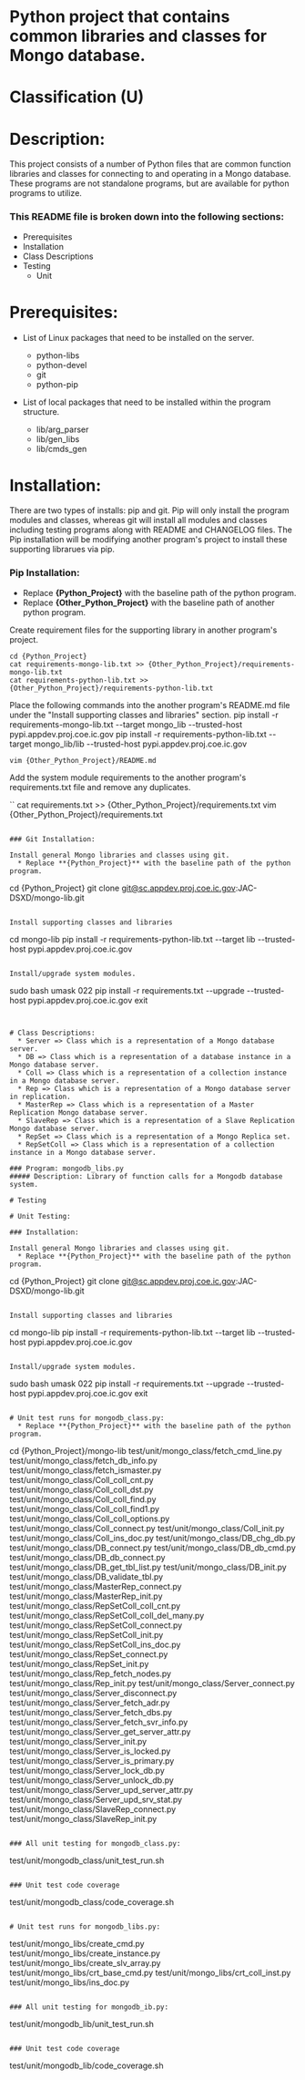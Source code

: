 # Python project that contains common libraries and classes for Mongo database.
# Classification (U)

# Description:
  This project consists of a number of Python files that are common function libraries and classes for connecting to and operating in a Mongo database.  These programs are not standalone programs, but are available for python programs to utilize.


###  This README file is broken down into the following sections:
 * Prerequisites
 * Installation
 * Class Descriptions
 * Testing
   - Unit


# Prerequisites:

  * List of Linux packages that need to be installed on the server.
    - python-libs
    - python-devel
    - git
    - python-pip

  * List of local packages that need to be installed within the program structure.
    - lib/arg_parser
    - lib/gen_libs
    - lib/cmds_gen


# Installation:
  There are two types of installs: pip and git.  Pip will only install the program modules and classes, whereas git will install all modules and classes including testing programs along with README and CHANGELOG files.  The Pip installation will be modifying another program's project to install these supporting librarues via pip.

### Pip Installation:
  * Replace **{Python_Project}** with the baseline path of the python program.
  * Replace **{Other_Python_Project}** with the baseline path of another python program.

Create requirement files for the supporting library in another program's project.

```
cd {Python_Project}
cat requirements-mongo-lib.txt >> {Other_Python_Project}/requirements-mongo-lib.txt
cat requirements-python-lib.txt >> {Other_Python_Project}/requirements-python-lib.txt
```

Place the following commands into the another program's README.md file under the "Install supporting classes and libraries" section.
   pip install -r requirements-mongo-lib.txt --target mongo_lib --trusted-host pypi.appdev.proj.coe.ic.gov
   pip install -r requirements-python-lib.txt --target mongo_lib/lib --trusted-host pypi.appdev.proj.coe.ic.gov

```
vim {Other_Python_Project}/README.md
```

Add the system module requirements to the another program's requirements.txt file and remove any duplicates.

``
cat requirements.txt >> {Other_Python_Project}/requirements.txt
vim {Other_Python_Project}/requirements.txt
```

### Git Installation:

Install general Mongo libraries and classes using git.
  * Replace **{Python_Project}** with the baseline path of the python program.

```
cd {Python_Project}
git clone git@sc.appdev.proj.coe.ic.gov:JAC-DSXD/mongo-lib.git
```

Install supporting classes and libraries

```
cd mongo-lib
pip install -r requirements-python-lib.txt --target lib --trusted-host pypi.appdev.proj.coe.ic.gov
```

Install/upgrade system modules.

```
sudo bash
umask 022
pip install -r requirements.txt --upgrade --trusted-host pypi.appdev.proj.coe.ic.gov
exit
```


# Class Descriptions:
  * Server => Class which is a representation of a Mongo database server.
  * DB => Class which is a representation of a database instance in a Mongo database server.
  * Coll => Class which is a representation of a collection instance in a Mongo database server.
  * Rep => Class which is a representation of a Mongo database server in replication.
  * MasterRep => Class which is a representation of a Master Replication Mongo database server.
  * SlaveRep => Class which is a representation of a Slave Replication Mongo database server.
  * RepSet => Class which is a representation of a Mongo Replica set.
  * RepSetColl => Class which is a representation of a collection instance in a Mongo database server.

### Program: mongodb_libs.py
##### Description: Library of function calls for a Mongodb database system.

# Testing

# Unit Testing:

### Installation:

Install general Mongo libraries and classes using git.
  * Replace **{Python_Project}** with the baseline path of the python program.

```
cd {Python_Project}
git clone git@sc.appdev.proj.coe.ic.gov:JAC-DSXD/mongo-lib.git
```

Install supporting classes and libraries

```
cd mongo-lib
pip install -r requirements-python-lib.txt --target lib --trusted-host pypi.appdev.proj.coe.ic.gov
```

Install/upgrade system modules.

```
sudo bash
umask 022
pip install -r requirements.txt --upgrade --trusted-host pypi.appdev.proj.coe.ic.gov
exit
```

# Unit test runs for mongodb_class.py:
  * Replace **{Python_Project}** with the baseline path of the python program.

```
cd {Python_Project}/mongo-lib
test/unit/mongo_class/fetch_cmd_line.py
test/unit/mongo_class/fetch_db_info.py
test/unit/mongo_class/fetch_ismaster.py
test/unit/mongo_class/Coll_coll_cnt.py
test/unit/mongo_class/Coll_coll_dst.py
test/unit/mongo_class/Coll_coll_find.py
test/unit/mongo_class/Coll_coll_find1.py
test/unit/mongo_class/Coll_coll_options.py
test/unit/mongo_class/Coll_connect.py
test/unit/mongo_class/Coll_init.py
test/unit/mongo_class/Coll_ins_doc.py
test/unit/mongo_class/DB_chg_db.py
test/unit/mongo_class/DB_connect.py
test/unit/mongo_class/DB_db_cmd.py
test/unit/mongo_class/DB_db_connect.py
test/unit/mongo_class/DB_get_tbl_list.py
test/unit/mongo_class/DB_init.py
test/unit/mongo_class/DB_validate_tbl.py
test/unit/mongo_class/MasterRep_connect.py
test/unit/mongo_class/MasterRep_init.py
test/unit/mongo_class/RepSetColl_coll_cnt.py
test/unit/mongo_class/RepSetColl_coll_del_many.py
test/unit/mongo_class/RepSetColl_connect.py
test/unit/mongo_class/RepSetColl_init.py
test/unit/mongo_class/RepSetColl_ins_doc.py
test/unit/mongo_class/RepSet_connect.py
test/unit/mongo_class/RepSet_init.py
test/unit/mongo_class/Rep_fetch_nodes.py
test/unit/mongo_class/Rep_init.py
test/unit/mongo_class/Server_connect.py
test/unit/mongo_class/Server_disconnect.py
test/unit/mongo_class/Server_fetch_adr.py
test/unit/mongo_class/Server_fetch_dbs.py
test/unit/mongo_class/Server_fetch_svr_info.py
test/unit/mongo_class/Server_get_server_attr.py
test/unit/mongo_class/Server_init.py
test/unit/mongo_class/Server_is_locked.py
test/unit/mongo_class/Server_is_primary.py
test/unit/mongo_class/Server_lock_db.py
test/unit/mongo_class/Server_unlock_db.py
test/unit/mongo_class/Server_upd_server_attr.py
test/unit/mongo_class/Server_upd_srv_stat.py
test/unit/mongo_class/SlaveRep_connect.py
test/unit/mongo_class/SlaveRep_init.py
```

### All unit testing for mongodb_class.py:
```
test/unit/mongodb_class/unit_test_run.sh
```

### Unit test code coverage
```
test/unit/mongodb_class/code_coverage.sh
```

# Unit test runs for mongodb_libs.py:

```
test/unit/mongo_libs/create_cmd.py
test/unit/mongo_libs/create_instance.py
test/unit/mongo_libs/create_slv_array.py
test/unit/mongo_libs/crt_base_cmd.py
test/unit/mongo_libs/crt_coll_inst.py
test/unit/mongo_libs/ins_doc.py
```

### All unit testing for mongodb_ib.py:
```
test/unit/mongodb_lib/unit_test_run.sh
```

### Unit test code coverage
```
test/unit/mongodb_lib/code_coverage.sh
```

